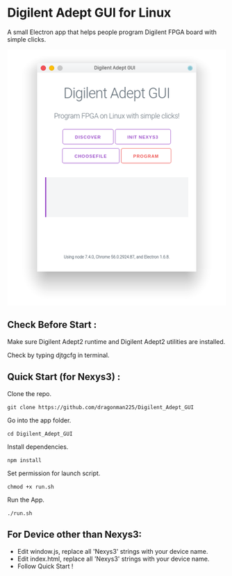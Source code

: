 # Digilent Adept GUI for Linux

A small Electron app that helps people program Digilent FPGA board with simple clicks.

![screenshot](https://github.com/dragonman225/Digilent_Adept_GUI/blob/master/assets/sc01.png)

## Check Before Start :
Make sure Digilent Adept2 runtime and Digilent Adept2 utilities are installed.

Check by typing djtgcfg in terminal.
## Quick Start (for Nexys3) :

Clone the repo.
```
git clone https://github.com/dragonman225/Digilent_Adept_GUI
```
Go into the app folder.
```
cd Digilent_Adept_GUI
```
Install dependencies.
```
npm install
```
Set permission for launch script.
```
chmod +x run.sh
```
Run the App.
```
./run.sh
```
## For Device other than Nexys3:
* Edit window.js, replace all 'Nexys3' strings with your device name.
* Edit index.html, replace all 'Nexys3' strings with your device name.
* Follow Quick Start !